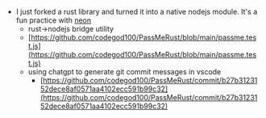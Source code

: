 *   I just forked a rust library and turned it into a native nodejs module. It's a fun practice with [neon](https://neon-bindings.com/docs/introduction/)
    *   rust->nodejs bridge utility
    *   [https://github.com/codegod100/PassMeRust/blob/main/passme.test.js](https://github.com/codegod100/PassMeRust/blob/main/passme.test.js)
    *   using chatgpt to generate git commit messages in vscode
        *   [https://github.com/codegod100/PassMeRust/commit/b27b3123152dece8af0571aa4102ecc591b99c32](https://github.com/codegod100/PassMeRust/commit/b27b3123152dece8af0571aa4102ecc591b99c32)